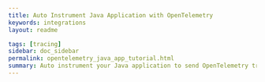 ```yaml
---
title: Auto Instrument Java Application with OpenTelemetry
keywords: integrations
layout: readme

tags: [tracing]
sidebar: doc_sidebar
permalink: opentelemetry_java_app_tutorial.html
summary: Auto instrument your Java application to send OpenTelemetry trace data to our service. 
---
```

